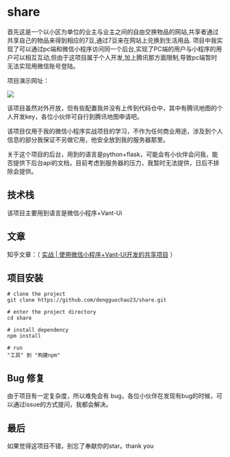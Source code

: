# share

<span>首先这是一个以小区为单位的业主与业主之间的自由交换物品的网站,共享者通过共享自己的物品来得到相应的7豆,通过7豆来在网站上兑换到生活用品.</span>
<span>项目中我实现了可以通过pc端和微信小程序访问同一个后台,实现了PC端的用户与小程序的用户可以相互互动,但由于这项目属于个人开发,加上腾讯那方面限制,导致pc端暂时无法实现用微信账号登陆。</span>

项目演示网址： 

<img src="https://www.ifenghua.top/share/img/erweima.588283ed.jpg" />

<p>该项目虽然对外开放，但有些配置我并没有上传到代码仓中，其中有腾讯地图的个人开发key，各位小伙伴可自行到腾讯地图申请吧。</p>
<p>该项目仅用于我的微信小程序实战项目的学习，不作为任何商业用途，涉及到个人信息的部分我保证不另做它用，他安全放到我的服务器那里。</p>

<p>关于这个项目的后台，用到的语言是python+flask，可能会有小伙伴会问我，能否提供下后台api的文档，目前考虑到服务器的压力，我暂时无法提供，日后不排除会提供。</p>

## 技术栈
<p>该项目主要用到语言是微信小程序+Vant-Ui</p>

## 文章
知乎文章：（ <a href="https://juejin.cn/post/6905910205813522439">实战 | 使用微信小程序+Vant-UI开发的共享项目</a> ）

## 项目安装
```
# clone the project
git clone https://github.com/dengguochao23/share.git

# enter the project directory
cd share

# install dependency
npm install

# run
"工具" 到 "构建npm"
```

## Bug 修复
<p>由于项目有一定复杂度，所以难免会有 bug，各位小伙伴在发现有bug的时候，可以通过issue的方式提问，我都会解决。</p>

## 最后
<p>如果觉得这项目不错，别忘了奉献你的star。thank you</p>


